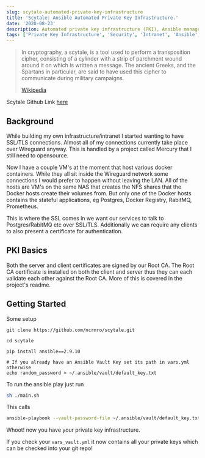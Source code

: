 ```yaml
---
slug: scytale-automated-private-key-infrastructure
title: 'Scytale: Ansible Automated Private Key Infrastructure.'
date: '2020-08-23'
description: Automated private key infrastructure (PKI), Ansible managed certificate authority, server and client certificates. 
tags: ['Private Key Infrastructure', 'Security', 'Intranet', 'Ansible', 'Certificate Authority', 'Certificates', 'TLS', 'SSL']
---
```



> In cryptography, a scytale, is a tool used to perform a transposition cipher, consisting of a cylinder with a strip of parchment
> wound around it on which is written a message. The ancient Greeks, and the Spartans in particular, are said to have used this cipher to communicate during military campaigns.
>
> [Wikipedia](https://en.wikipedia.org/wiki/Scytale)

Scytale Github Link [here](https://github.com/ncrmro/scytale)

## Background

While building my own infrastructure/intranet I started wanting to have SSL/TLS connections. Almost all of my connections
currently take place over Wireguard anyway. This is handled by a project called Mercury that I still need to opensource.

Now I have a couple VM's at the moment that host various docker containers. While they all sit inside the Wireguard
network some connections I would prefer to happen without leaving the LAN. All of the hosts are VM's
on the same NAS that creates the NFS shares that the Docker hosts create their volumes from. But only one of the Docker hosts
contains the stateful applications, eg Postgres, Docker Registry, RabitMQ, Prometheus. 

This is where the SSL comes in we want our services to talk to Postgres/RabitMQ etc over SSL/TLS. Additionally
we can require any clients to also present a certificate for authentication.

## PKI Basics

Both the server and client certificates are signed by our Root CA. The Root CA certificate is installed on
both the client and server thus they can each validate each other against the Root CA. More of this is covered in the project's
readme.

## Getting Started

Some setup

```
git clone https://github.com/ncrmro/scytale.git

cd scytale

pip install ansible==2.9.10

# If you already have an Ansible Vault Key set its path in vars.yml otherwise
echo random_password > ~/.ansible/vault/default_key.txt
```

To run the ansible play just run

```bash
sh ./main.sh
```

This calls

```bash
ansible-playbook --vault-password-file ~/.ansible/vault/default_key.txt -i hosts main.yml
```

Whoot! now you have your private key infrastructure.

If you check your `vars_vault.yml` it now contains all your private keys which can be checked into your git repo!
